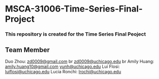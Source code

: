 # MSCA-31006-Time-Series-Final-Project
### This repository is created for the Time Series Final Peoject
## Team Member 
Duo Zhou: zd0009@gmail.com br
          zd0009@uchicago.edu br
Amily Huang: amily.huang10@gmail.com
             yunh@uchicago.edu
Lui Flosi: luiflosi@uchicago.edu
Lucia Ronchi: lrochi@uchicago.edu

